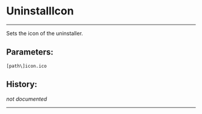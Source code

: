 # UninstallIcon

---

Sets the icon of the uninstaller.

## Parameters:

    [path\]icon.ico

## History:

*not documented*

---
